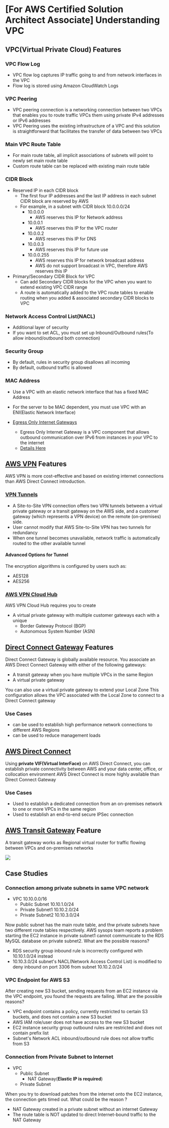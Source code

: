 # [For AWS Certified Solution Architect Associate] Understanding VPC

## VPC(Virtual Private Cloud) Features
### VPC Flow Log
- VPC flow log captures IP traffic going to and from network interfaces in the VPC
- Flow log is stored using Amazon CloudWatch Logs 

### VPC Peering 
- VPC peering connection is a networking connection between two VPCs that enables you to route traffic VPCs them using private IPv4 addresses or IPv6 addresses
- VPC Peering uses the existing infrastructure of a VPC and this solution is straightforward that facilitates the transfer of data between two VPCs

### Main VPC Route Table
  - For main route table, all implicit associations of subnets will point to newly set main route table
  - Custom route table can be replaced with existing main route table

### CIDR Block 
  - Reserved IP in each CIDR block
    - The first four IP addresses and the last IP address in each subnet CIDR block are reserved by AWS 
    - For example, in a subnet with CIDR block 10.0.0.0/24
      - 10.0.0.0
        - AWS reserves this IP for Network address
      - 10.0.0.1
        - AWS reserves this IP for the VPC router
      - 10.0.0.2
        - AWS reserves this IP for DNS 
      - 10.0.0.3
        - AWS reserves this IP for future use
      - 10.0.0.255
        - AWS reserves this IP for network broadcast address
        - AWS do not support broadcast in VPC, therefore AWS reserves this IP 
  - Primary/Secondary CIDR Block for VPC
    - Can add Secondary CIDR blocks for the VPC when you want to extend existing VPC CIDR range
    - A route is automatically added to the VPC route tables to enable routing when you added & associated secondary CIDR blocks to VPC

### Network Access Control List(NACL)
  - Additional layer of security
  - If you want to set ACL, you must set up Inbound/Outbound rules(To allow inbound/outbound both connection)

### Security Group 
  - By default, rules in security group disallows all incoming
  - By default, outbound traffic is allowed

### MAC Address
  - Use a VPC with an elastic network interface that has a fixed MAC Address
  - For the server to be MAC dependent, you must use VPC with an ENI(Elastic Network Interface)

- [Egress Only Internet Gateways](https://docs.aws.amazon.com/vpc/latest/userguide/egress-only-internet-gateway.html)
  - Egress Only Internet Gateway is a VPC component that allows outbound communication over IPv6 from instances in your VPC to the internet
  - [Details Here](https://qiita.com/miyuki_samitani/items/b1e19f55ff7bce131a9e)
 

## [AWS VPN](https://docs.aws.amazon.com/vpn/index.html) Features
AWS VPN is more cost-effective and based on existing internet connections than AWS Direct Connect introduction.
### [VPN Tunnels](https://docs.aws.amazon.com/vpn/latest/s2svpn/VPNTunnels.html)
  - A Site-to-Site VPN connection offers two VPN tunnels between a virtual private gateway or a transit gateway on the AWS side, and a customer gateway (which represents a VPN device) on the remote (on-premises) side.
  - User cannot modify that AWS Site-to-Site VPN has two tunnels for redundancy
  - When one tunnel becomes unavailable, network traffic is automatically routed to the other available tunnel

#### Advanced Options for Tunnel
The encryption algorithms is configured by users such as:
- AES128
- AES256


### [AWS VPN Cloud Hub](https://docs.aws.amazon.com/vpn/latest/s2svpn/VPN_CloudHub.html)
AWS VPN Cloud Hub requires you to create 

  - A virtual private gateway with multiple customer gateways each with a unique
    - Border Gateway Protocol (BGP)
    - Autonomous System Number (ASN)

## [Direct Connect Gateway](https://docs.aws.amazon.com/directconnect/latest/UserGuide/direct-connect-gateways-intro.html) Features
Direct Connect Gateway is globally available resource.
You associate an AWS Direct Connect Gateway with either of the following gateways:
- A transit gateway when you have multiple VPCs in the same Region
- A virtual private gateway

You can also use a virtual private gateway to extend your Local Zone
This configuration allows the VPC associated with the Local Zone to connect to a Direct Connect gateway

### Use Cases
- can be used to establish high performance network connections to different AWS Regions 
- can be used to reduce management loads


## [AWS Direct Connect](https://docs.aws.amazon.com/whitepapers/latest/aws-vpc-connectivity-options/aws-direct-connect.html)
Using **private VIF(Virtual InterFace)** on AWS Direct Connect, you can establish private connectivity between AWS and your data center, office, or collocation environment
AWS Direct Connect is more highly available than Direct Connect Gateway

### Use Cases
- Used to establish a dedicated connection from an on-premises network to one or more VPCs in the same region
- Used to establish an end-to-end secure IPSec connection

## [AWS Transit Gateway](https://docs.aws.amazon.com/vpc/latest/tgw/how-transit-gateways-work.html) Feature
A transit gateway works as Regional virtual router for traffic flowing between VPCs and on-premises networks

![](https://docs.aws.amazon.com/vpc/latest/tgw/images/transit-gateway-overview.png)

## Case Studies
### Connection among private subnets in same VPC network
- VPC  10.10.0.0/16
  - Public Subnet    10.10.1.0/24
  - Private Subnet1  10.10.2.0/24
  - Private Subnet2  10.10.3.0/24

Now public subnet has the main route table,
and thw private subnets have two different route tables respectively.
AWS sysops team reports a problem starting the EC2 instance in private subnet1
cannot communicate to the RDS MySQL database on private subnet2.
What are the possible reasons?

- RDS security group inbound rule is incorrectly configured with 10.10.1.0/24 instead
- 10.10.3.0/24 subnet's NACL(Network Access Control List) is modified to deny inbound on port 3306 from subnet 10.10.2.0/24

### VPC Endpoint for AWS S3
After creating new S3 bucket, sending requests from an EC2 instance via the VPC endpoint,
you found the requests are failing.
What are the possible reasons?

- VPC endpoint contains a policy, currently restricted to certain S3 buckets, and does not contain a new S3 bucket
- AWS IAM role/user does not have access to the new S3 bucket
- EC2 instance security group outbound rules are restricted and does not contain prefix list
- Subnet's Network ACL inbound/outbound rule does not allow traffic from S3

### Connection from Private Subnet to Internet
- VPC
  - Public Subnet
    - NAT Gateway(**Elastic IP is required**)
  - Private Subnet

When you try to download patches from the internet onto the EC2 instance,
the connection gets timed out. What could be the reason ?

- NAT Gateway created in a private subnet without an internet Gateway
- The route table is NOT updated to direct Internet-bound traffic to the NAT Gateway
